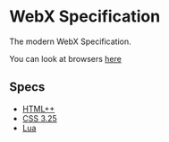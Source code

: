# WebX Specification
The modern WebX Specification.

You can look at browsers [here](browsers.md)

## Specs
- [HTML++](html++/index.md)
- [CSS 3.25](css-3.25/index.md)
- [Lua](lua/index.md)